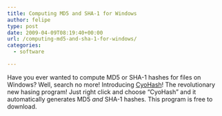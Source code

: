```yaml
---
title: Computing MD5 and SHA-1 for Windows
author: felipe
type: post
date: 2009-04-09T08:19:40+00:00
url: /computing-md5-and-sha-1-for-windows/
categories:
  - software

---
```

Have you ever wanted to compute MD5 or SHA-1 hashes for files on Windows? Well, search no more! Introducing [CyoHash][1]! The revolutionary new hasing program! Just right click and choose &#8220;CyoHash&#8221; and it automatically generates MD5 _and_ SHA-1 hashes. This program is free to download.

 [1]: http://www.cyotec.com/resources/cyohash/
